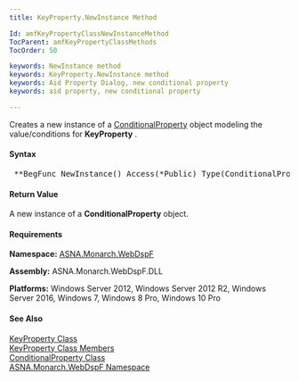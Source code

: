 ```yaml
---
title: KeyProperty.NewInstance Method

Id: amfKeyPropertyClassNewInstanceMethod
TocParent: amfKeyPropertyClassMethods
TocOrder: 50

keywords: NewInstance method
keywords: KeyProperty.NewInstance method
keywords: Aid Property Dialog, new conditional property
keywords: aid property, new conditional property

---
```


Creates a new instance of a [ ConditionalProperty](amfConditionalPropertyClass.html) object modeling the value/conditions for **KeyProperty** .

#### Syntax
<pre class="prettyprint"> **BegFunc NewInstance() Access(*Public) Type(ConditionalProperty) Modifier(*Overrides)** </pre>

#### Return Value
A new instance of a **ConditionalProperty** object.

#### Requirements
**Namespace:** [ASNA.Monarch.WebDspF](amfWebDspFNamespace.html)

**Assembly:** ASNA.Monarch.WebDspF.DLL

**Platforms:** Windows Server 2012, Windows Server 2012 R2, Windows Server 2016, Windows 7, Windows 8 Pro, Windows 10 Pro

#### See Also
[KeyProperty Class](amfKeyPropertyClass.html) <br /> [ KeyProperty Class Members](amfKeyPropertyClassMembers.html) <br /> [ ConditionalProperty Class](amfConditionalPropertyClass.html) <br /> [ ASNA.Monarch.WebDspF Namespace](amfWebDspFNamespace.html) 
